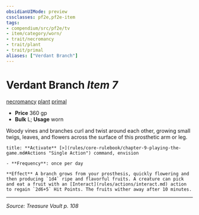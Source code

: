 ```yaml
---
obsidianUIMode: preview
cssclasses: pf2e,pf2e-item
tags:
- compendium/src/pf2e/tv
- item/category/worn/
- trait/necromancy
- trait/plant
- trait/primal
aliases: ["Verdant Branch"]
---
```

# Verdant Branch *Item 7*  
[necromancy](rules/traits/necromancy.md "Necromancy School Trait")  [plant](rules/traits/plant.md "Plant Creature Type Trait")  [primal](rules/traits/primal.md "Primal Tradition Trait")  

- **Price** 360 gp
- **Bulk** L; **Usage** worn

Woody vines and branches curl and twist around each other, growing small twigs, leaves, and flowers across the surface of this prosthetic arm or leg.

```ad-embed-ability
title: **Activate** [>](rules/core-rulebook/chapter-9-playing-the-game.md#Actions "Single Action") command, envision

- **Frequency**: once per day

**Effect** A branch grows from your prosthesis, quickly flowering and then producing `1d4` ripe and flavorful fruits. A creature can pick and eat a fruit with an [Interact](rules/actions/interact.md) action to regain `2d6+5` Hit Points. The fruits wither away after 10 minutes.
```


---
*Source: Treasure Vault p. 108*